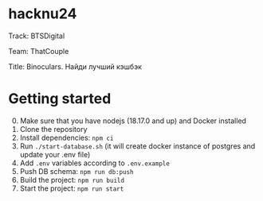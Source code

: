 # hacknu24

Track: BTSDigital

Team: ThatCouple

Title: Binoculars. Найди лучший кэшбэк

# Getting started

0. Make sure that you have nodejs (18.17.0 and up) and Docker installed
1. Clone the repository
2. Install dependencies: `npm ci`
3. Run `./start-database.sh` (it will create docker instance of postgres and update your .env file)
4. Add `.env` variables according to `.env.example`
5. Push DB schema: `npm run db:push`
6. Build the project: `npm run build`
7. Start the project: `npm run start`
